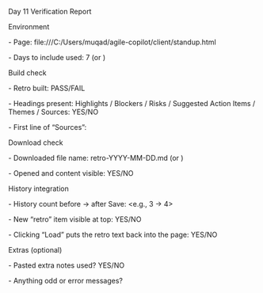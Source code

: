 Day 11 Verification Report



Environment

\- Page: file:///C:/Users/muqad/agile-copilot/client/standup.html

\- Days to include used: 7 (or <your value>)



Build check

\- Retro built: PASS/FAIL

\- Headings present: Highlights / Blockers / Risks / Suggested Action Items / Themes / Sources: YES/NO

\- First line of “Sources”: <paste the first bullet under Sources>



Download check

\- Downloaded file name: retro-YYYY-MM-DD.md (or <exact name>)

\- Opened and content visible: YES/NO



History integration

\- History count before → after Save: <e.g., 3 → 4>

\- New “retro” item visible at top: YES/NO

\- Clicking “Load” puts the retro text back into the page: YES/NO



Extras (optional)

\- Pasted extra notes used? YES/NO

\- Anything odd or error messages? <notes>



